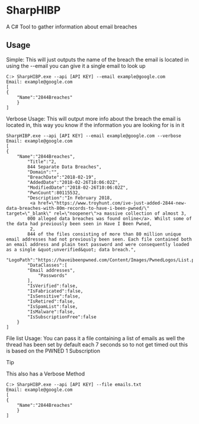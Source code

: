 # SharpHIBP
A C# Tool to gather information about email breaches

## Usage

Simple:
This will just outputs the name of the breach the email is located in using the --email you can give it a single email to look up
```
C:> SharpHIBP.exe --api [API KEY] --email example@google.com
Email: example@google.com
[
{
    "Name":"2844Breaches"
    }
]
```
Verbose Usage:
This will output more info about the breach the email is located in, this way you know if the information you are looking for is in it
```
SharpHIBP.exe --api [API KEY] --email example@google.com --verbose
Email: example@google.com
[
{
    "Name":"2844Breaches",
        "Title":"2,
        844 Separate Data Breaches",
        "Domain":"",
        "BreachDate":"2018-02-19",
        "AddedDate":"2018-02-26T10:06:02Z",
        "ModifiedDate":"2018-02-26T10:06:02Z",
        "PwnCount":80115532,
        "Description":"In February 2018,
         <a href=\"https://www.troyhunt.com/ive-just-added-2844-new-data-breaches-with-80m-records-to-have-i-been-pwned/\" target=\"_blank\" rel=\"noopener\">a massive collection of almost 3,
        000 alleged data breaches was found online</a>. Whilst some of the data had previously been seen in Have I Been Pwned,
         2,
        844 of the files consisting of more than 80 million unique email addresses had not previously been seen. Each file contained both an email address and plain text password and were consequently loaded as a single &quot;unverified&quot; data breach.",
        "LogoPath":"https://haveibeenpwned.com/Content/Images/PwnedLogos/List.png",
        "DataClasses":[
        "Email addresses",
            "Passwords"
        ],
        "IsVerified":false,
        "IsFabricated":false,
        "IsSensitive":false,
        "IsRetired":false,
        "IsSpamList":false,
        "IsMalware":false,
        "IsSubscriptionFree":false
    }
]
```

File list Usage:
You can pass it a file containing a list of emails as well the thread has been set by default each 7 seconds so to not get timed out this is based on the PWNED 1 Subscription
> [!TIP]
> This also has a Verbose Method
```
C:> SharpHIBP.exe --api [API KEY] --file emails.txt
Email: example@google.com
[
{
    "Name":"2844Breaches"
    }
]
```
